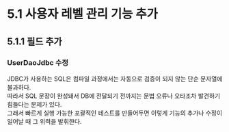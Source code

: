 # 5.1 사용자 레벨 관리 기능 추가

## 5.1.1 필드 추가

### UserDaoJdbc 수정

JDBC가 사용하는 SQL은 컴파일 과정에서는 자동으로 검증이 되지 않는 단순 문자열에 불과하다.  
따라서 SQL 문장이 완성돼서 DB에 전달되기 전까지는 문법 오류나 오타조차 발견하기 힘들다는 문제가 있다.  
그래서 빠르게 실행 가능한 포괄적인 테스트를 만들어두면 이렇게 기능의 추가나 수정이 일어날 때 그 위력을 발휘한다.
